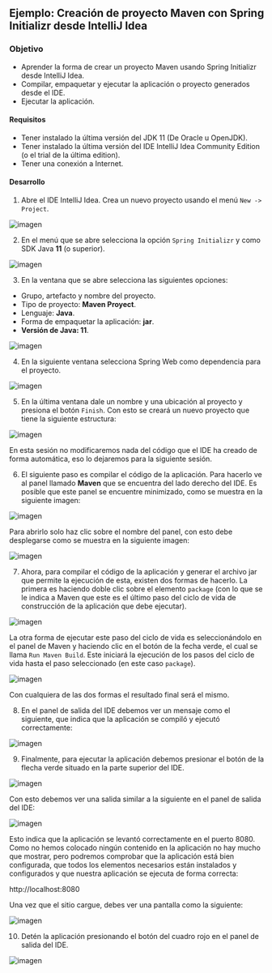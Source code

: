 ## Ejemplo: Creación de proyecto Maven con Spring Initializr desde IntelliJ Idea

### Objetivo
- Aprender la forma de crear un proyecto Maven usando Spring Initializr desde IntelliJ Idea.
- Compilar, empaquetar y ejecutar la aplicación o proyecto generados desde el IDE.
- Ejecutar la aplicación.

#### Requisitos
- Tener instalado la última versión del JDK 11 (De Oracle u OpenJDK).
- Tener instalado la última versión del IDE IntelliJ Idea Community Edition (o el trial de la última edition).
- Tener una conexión a Internet.

#### Desarrollo

1. Abre el IDE IntelliJ Idea. Crea un nuevo proyecto usando el menú `New -> Project`. 

![imagen](img/img_01.png)

2. En el menú que se abre selecciona la opción `Spring Initializr` y como SDK Java **11** (o superior).

![imagen](img/img_02.png)

3. En la ventana que se abre selecciona las siguientes opciones: 
- Grupo, artefacto y nombre del proyecto.
- Tipo de proyecto: **Maven Proyect**.
- Lenguaje: **Java**.
- Forma de empaquetar la aplicación: **jar**.
- **Versión de Java: 11**.

![imagen](img/img_03.png)

4. En la siguiente ventana selecciona Spring Web como dependencia para el proyecto. 

![imagen](img/img_04.png)

5. En la última ventana dale un nombre y una ubicación al proyecto y presiona el botón `Finish`. Con esto se creará un nuevo proyecto que tiene la siguiente estructura:

![imagen](img/img_05.png)

En esta sesión no modificaremos nada del código que el IDE ha creado de forma automática, eso lo dejaremos para la siguiente sesión.

6. El siguiente paso es compilar el código de la aplicación. Para hacerlo ve al panel llamado **Maven** que se encuentra del lado derecho del IDE. Es posible que este panel se encuentre minimizado, como se muestra en la siguiente imagen:

![imagen](img/img_06.png)

Para abrirlo solo haz clic sobre el nombre del panel, con esto debe desplegarse como se muestra en la siguiente imagen:

![imagen](img/img_07.png)

7. Ahora, para compilar el código de la aplicación y generar el archivo jar que permite la ejecución de esta, existen dos formas de hacerlo. La primera es haciendo doble clic sobre el elemento `package` (con lo que se le indica a Maven que este es el último paso del ciclo de vida de construcción de la aplicación que debe ejecutar).

![imagen](img/img_08.png)

La otra forma de ejecutar este paso del ciclo de vida es seleccionándolo en el panel de Maven y haciendo clic en el botón de la fecha verde, el cual se llama `Run Maven Build`. Este iniciará la ejecución de los pasos del ciclo de vida hasta el paso seleccionado (en este caso `package`).

![imagen](img/img_09.png)

Con cualquiera de las dos formas el resultado final será el mismo.

8. En el panel de salida del IDE debemos ver un mensaje como el siguiente, que indica que la aplicación se compiló y ejecutó correctamente:

![imagen](img/img_10.png)

9. Finalmente, para ejecutar la aplicación debemos presionar el botón de la flecha verde situado en la parte superior del IDE.

![imagen](img/img_11.png)

Con esto debemos ver una salida similar a la siguiente en el panel de salida del IDE:

![imagen](img/img_12.png)

Esto indica que la aplicación se levantó correctamente en el puerto 8080. Como no hemos colocado ningún contenido en la aplicación no hay mucho que mostrar, pero podremos comprobar que la aplicación está bien configurada, que todos los elementos necesarios están instalados y configurados y que nuestra aplicación se ejecuta de forma correcta:

  http://localhost:8080

Una vez que el sitio cargue, debes ver una pantalla como la siguiente:

![imagen](img/img_13.png)

10. Detén la aplicación presionando el botón del cuadro rojo en el panel de salida del IDE.

![imagen](img/img_14.png)
